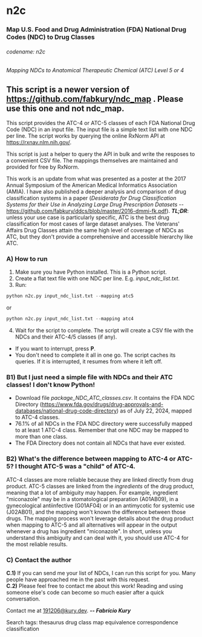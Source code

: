 # n2c
### Map U.S. Food and Drug Administration (FDA) National Drug Codes (NDC) to Drug Classes  
###### codename: n2c
*_Mapping NDCs to Anatomical Therapeutic Chemical (ATC) Level 5 or 4_*

## **This script is a newer version of https://github.com/fabkury/ndc_map . Please use this one and not ndc_map.**
  
This script provides the ATC-4 or ATC-5 classes of each FDA National Drug Code (NDC) in an input file. The input file is a simple text list with one NDC per line. The script works by querying the online RxNorm API at https://rxnav.nlm.nih.gov/.  
  
This script is just a helper to query the API in bulk and write the resposes to a convenient CSV file. The mappings themselves are maintained and provided for free by RxNorm.  
    
This work is an update from what was presented as a poster at the 2017 Annual Symposium of the American Medical Informatics Association (AMIA). I have also published a deeper analysis and comparison of drug classification systems in a paper (_Desiderata for Drug Classification Systems for their Use in Analyzing Large Drug Prescription Datasets_ -- https://github.com/fabkury/ddcs/blob/master/2016-dmmi-fk.pdf). **_TL;DR_**: unless your use case is particularly specific, ATC is the best drug classification for most cases of large dataset analyses. The Veterans' Affairs Drug Classes attain the same high level of coverage of NDCs as ATC, but they don't provide a comprehensive and accessible hierarchy like ATC.  

### A) How to run
1) Make sure you have Python installed. This is a Python script.
2) Create a flat text file with one NDC per line. E.g. *input_ndc_list.txt*.
3) Run:

```python
python n2c.py input_ndc_list.txt --mapping atc5
```
or
```python
python n2c.py input_ndc_list.txt --mapping atc4
```

4) Wait for the script to complete. The script will create a CSV file with the NDCs and their ATC-4/5 classes (if any).
 - If you want to interrupt, press **P**.
 - You don't need to complete it all in one go. The script caches its queries. If it is interrupted, it resumes from where it left off.  
  
### B1) But I just need a simple file with NDCs and their ATC classes! I don't know Python!
- Download file *package_NDC_ATC_classes.csv*. It contains the FDA NDC Directory (https://www.fda.gov/drugs/drug-approvals-and-databases/national-drug-code-directory) as of July 22, 2024, mapped to ATC-4 classes.
- 76.1% of all NDCs in the FDA NDC directory were successfully mapped to at least 1 ATC-4 class. Remember that one NDC may be mapped to more than one class.
- The FDA Directory does not contain all NDCs that have ever existed.

### B2) What's the difference between mapping to ATC-4 or ATC-5? I thought ATC-5 was a "child" of ATC-4.
ATC-4 classes are more reliable because they are linked directly from drug product. ATC-5 classes are linked from the _ingredients_ of the drug product, meaning that a lot of ambiguity may happen. For example, ingredient "miconazole" may be in a stomatological preparation (A01AB09), in a gynecological antiinfective (G01AF04) or in an antimycotic for systemic use (J02AB01), and the mapping won't known the difference between those drugs. The mapping process won't leverage details about the drug product when mapping to ATC-5 and all alternatives will appear in the output whenever a drug has ingredient "miconazole". In short, unless you understand this ambiguity and can deal with it, you should use ATC-4 for the most reliable results.   
    
### C) Contact the author
**C.1)** If you can send me your list of NDCs, I can run this script for you. Many people have approached me in the past with this request.  
**C.2)** Please feel free to contact me about this work! Reading and using someone else's code can become so much easier after a quick conversation.  
  
Contact me at 191206@kury.dev. **_-- Fabrício Kury_**  
  
Search tags: thesaurus drug class map equivalence correspondence classification
  
